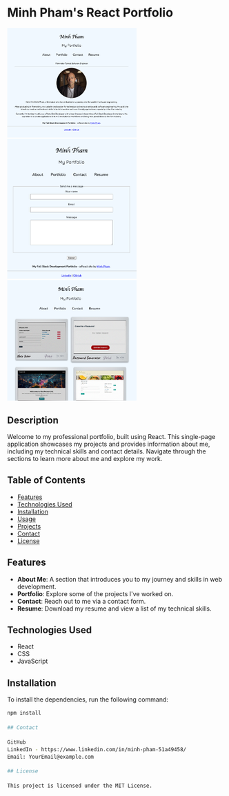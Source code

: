 # Minh Pham's React Portfolio

<img src="https://github.com/iphaminh/my-react-portfolio/raw/main/src/assets/img/Screenshot1.png" width="300" />
<img src="https://github.com/iphaminh/my-react-portfolio/raw/main/src/assets/img/Screenshot2.png" width="300" />
<img src="https://github.com/iphaminh/my-react-portfolio/raw/main/src/assets/img/Screenshot3.png" width="300" />


## Description

Welcome to my professional portfolio, built using React. This single-page application showcases my projects and provides information about me, including my technical skills and contact details. Navigate through the sections to learn more about me and explore my work.

## Table of Contents

- [Features](#features)
- [Technologies Used](#technologies-used)
- [Installation](#installation)
- [Usage](#usage)
- [Projects](#projects)
- [Contact](#contact)
- [License](#license)

## Features

- **About Me**: A section that introduces you to my journey and skills in web development.
- **Portfolio**: Explore some of the projects I've worked on.
- **Contact**: Reach out to me via a contact form.
- **Resume**: Download my resume and view a list of my technical skills.

## Technologies Used

- React
- CSS
- JavaScript

## Installation

To install the dependencies, run the following command:

```bash
npm install

## Contact

GitHub
LinkedIn - https://www.linkedin.com/in/minh-pham-51a49458/
Email: YourEmail@example.com 

## License

This project is licensed under the MIT License.
